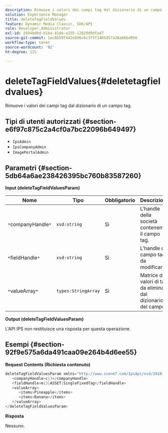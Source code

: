 ```yaml
---
description: Rimuove i valori dei campi tag dal dizionario di un campo tag.
solution: Experience Manager
title: deleteTagFieldValues
feature: Dynamic Media Classic, SDK/API
role: Developer,Administrator
exl-id: 2694bd6d-b1ba-4146-a155-12829d9dfa47
source-git-commit: 1ec8b59f442eb96c6c3f5f1405d57a38a86bd056
workflow-type: tm+mt
source-wordcount: '92'
ht-degree: 11%

---
```


# deleteTagFieldValues{#deletetagfieldvalues}

Rimuove i valori dei campi tag dal dizionario di un campo tag.

## Tipi di utenti autorizzati {#section-e6f97c875c2a4cf0a7bc22096b649497}

* `IpsAdmin`
* `IpsCompanyAdmin`
* `ImagePortalAdmin`

## Parametri {#section-5db64a6ae238426395bc760b83587260}

**Input (deleteTagFieldValuesParam)**

| Nome | Tipo | Obbligatorio | Descrizione |
|---|---|---|---|
| `*`companyHandle`*` | `xsd:string` | Sì | L&#39;handle della società contenente il campo tag. |
| `*`fieldHandle`*` | `xsd:string` | Sì | L’handle del campo tag da modificare. |
| `*`valueArray`*` | `types:StringArray` | Sì | Matrice di valori di tag da eliminare dal dizionario del campo. |

**Output (deleteTagFieldValuesParam)**

L&#39;API IPS non restituisce una risposta per questa operazione.

## Esempi {#section-92f9e575a6da491caa09e264b4d6ee55}

**Request Contents (Richiesta contenuto)**

```java
deleteTagFieldValuesParam xmlns="http://www.scene7.com/IpsApi/xsd/2010-01-31">
   <companyHandle>c|3</companyHandle>
   <fieldHandle>m|3|ASSET|SingleFixedTag</fieldHandle>
   <valueArray>
      <items>Pineapple</items>
      <items>Banana</items>
   </valueArray>
</deleteTagFieldValuesParam>
```

**Risposta**

Nessuno.
